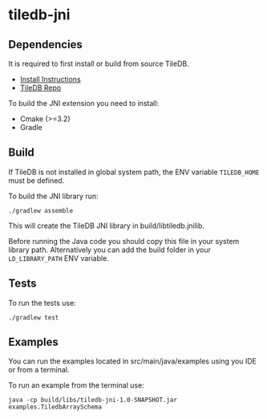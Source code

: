 # tiledb-jni

## Dependencies

It is required to first install or build from source TileDB.

* [Install Instructions](https://docs.tiledb.io/en/latest/installation.html)
* [TileDB Repo](https://github.com/TileDB-Inc/TileDB)

To build the JNI extension you need to install:

* Cmake (>=3.2)
* Gradle

## Build

If TileDB is not installed in global system path, the ENV variable `TILEDB_HOME` must be defined.

To build the JNI library run:

`./gradlew assemble`

This will create the TileDB JNI library in build/libtiledb.jnilib.

Before running the Java code you should copy this file in your system library path. 
Alternatively you can add the build folder in your `LD_LIBRARY_PATH` ENV variable.

## Tests

To run the tests use:

`./gradlew test`

## Examples

You can run the examples located in src/main/java/examples using you IDE or from a terminal.

To run an example from the terminal use:

`java -cp build/libs/tiledb-jni-1.0-SNAPSHOT.jar examples.TiledbArraySchema`
